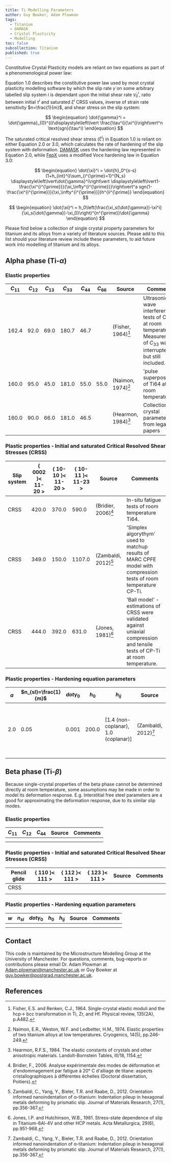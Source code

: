```yaml
---
title: Ti Modelling Parameters
author: Guy Bowker, Adam Plowman
tags:
  - Titanium
  - DAMASK
  - Crystal Plasticity
  - Modelling
toc: false
subcollection: Titanium
published: true
---
```


Constitutive Crystal Plasticity models are reliant on two equations as part of a phenomenological power law:

Equation 1.0 describes the constitutive power law used by most crystal plasticity modelling software by which the slip rate $\dot{\gamma}$ on some arbitrary labelled slip system $i$ is dependant upon the initial shear rate $\dot{\gamma}_{0}^{i}$, ratio between initial $\tau^i$ and saturated $\xi^i$ CRSS values, inverse of strain rate sensitivity $n=\frac{1}{m}$, and shear stress on the slip system:

$$
\begin{equation}
\dot{\gamma}^i = \dot{\gamma}_{0}^{i}\displaystyle\left\lvert \frac{\tau^i}{\xi^i}\right\vert^n \text{sgn}(\tau^i)
\end{equation}
$$
	
The saturated critical resolved shear stress ($\xi^i$) in Equation 1.0 is reliant on either Equation 2.0 or 3.0, which calculates the rate of hardening of the slip system with deformation. [DAMASK](https://damask3.mpie.de) uses the hardening law represented in Equation 2.0, while [FepX](https://fepx.info) uses a modified Voce hardening law in Equation 3.0:

$$
\begin{equation}
\dot{\xi}^i = \dot{h}_0^{s-s}(1+h_{int}^i)\sum_{i^{\prime}=1}^{N_s} \displaystyle\left\lvert\dot{\gamma}^i\right\vert \displaystyle\left\lvert1-\frac{\xi^{i^{\prime}}}{\xi_\infty^{i^{\prime}}}\right\vert^a sgn(1-\frac{\xi^{i^{\prime}}}{\xi_\infty^{i^{\prime}}})h^{ii^{\prime}}
\end{equation}
$$


$$
\begin{equation}
\dot{\xi}^i = h_0\left(\frac{\xi_s(\dot{\gamma})-\xi^i}{\xi_s(\dot{\gamma})-\xi_0}\right)^{n^{\prime}}\dot{\gamma}
\end{equation}
$$

Please find below a collection of single crystal property parameters for titanium and its alloys from a variety of literature sources.
Please add to this list should your literature review include these parameters, to aid future work into modelling of titanium and its alloys.


## Alpha phase (Ti-$\alpha$)
### Elastic properties

| $C_{11}$ | $C_{12}$ | $C_{13}$ | $C_{33}$ | $C_{44}$ | $C_{66}$ | Source    | Comments                                                                                                                     |
| -------- | -------- | -------- | -------- | -------- | -------- | --------- | ---------------------------------------------------------------------------------------------------------------------------- |
| 162.4    | 92.0     | 69.0     | 180.7    | 46.7     |          | (Fisher, 1964)[^1] | Ultrasonic wave interference tests of CP-Ti at room temperature. Measurement of $C_{33}$ was interrupted but still included. |
| 160.0    | 95.0     | 45.0     | 181.0    | 55.0     | 55.0     | (Naimon, 1974)[^2] | 'pulse superposition' of Ti64 at room temperature.                                                                           |
| 160.0    | 90.0     | 66.0     | 181.0    | 46.5     |          | (Hearmon, 1984)[^3] | Collection of crystal parameters from legacy papers |

### Plastic properties - Initial and saturated Critical Resolved Shear Stresses (CRSS)

| Slip system |   \{ 0002 \}\< 11-20 \>   |   \{ 10-10 \}\< 11-20 \>   |   \{ 10-11 \}\< 11-23 \>   |   Source  | Comments |
| ----------- | --------------------- |  --------------------- | ---------------------- | --------- | -------- |
| CRSS        | 420.0                 |  370.0                 | 590.0                  | (Bridier, 2006)[^4] | In-situ fatigue tests of room temperature Ti64. |
| CRSS        | 349.0                 |  150.0                 | 1107.0                 | (Zambaldi, 2012)[^5] | 'Simplex algorythym' used to matchup results of MARC CPFE model with compression tests of room temperature CP-Ti. |
| CRSS        | 444.0                 |  392.0                 | 631.0                 | (Jones, 1981)[^6] | 'Ball model' - estimations of CRSS were validated against uniaxial compression and tensile tests of CP-Ti at room temperature. |

### Plastic properties - Hardening equation parameters

| $a$ | $n_{sl}=\frac{1}{m}$ | $dot{\gamma}_0$ | $h_0$ |  $h_{ij}$  |   Source  | Comments |
| --- | -------------------- | --------------- | ----- | ---------- | --------- | -------- |
| 2.0 | 0.05                 | 0.001           | 200.0 | [1.4 (non-coplanar), 1.0 (coplanar)] | (Zambaldi, 2012)[^5] | Set arbritrarily for use in 'simplex algorythim to determine CRSS' |
|     |                      |                 |       |          |           |          |


## Beta phase (Ti-$\beta$)
Because single-crystal properties of the beta phase cannot be determined directly at room temperature, some assumptions may be made in order to model its deformation response. E.g. Interstitial free steel parameters are a good for approximating the deformation response, due to its similar slip modes.
### Elastic properties

| $C_{11}$ | $C_{12}$ | $C_{44}$ | Source | Comments |
|  ------- | -------- | -------- | ------ | -------- |
|          |          |          |        |          |
|          |          |          |        |          |

### Plastic properties - Initial and saturated Critical Resolved Shear Stresses (CRSS)

| Pencil glide |   \{ 110 \}\< 111 \>   |   \{ 112 \}\< 111 \>   |   \{ 123 \}\< 111 \>   | Source | Comments |
| ------------ | ------------------ |  ----------------- | ------------------ | ------ | -------- |
|     CRSS     |                    |                    |                    |        |          |
|              |                    |                    |                    |        |          |

### Plastic properties - Hardening equation parameters

| $w$ | $n_{sl}$ | $dot{\gamma}_0$ | $h_0$ | $h_{ij}$ | Source | Comments |
| --- | -------- | --------------- | ----- | -------- | ------ | -------- |
|     |          |                 |       |          |        |          |
|     |          |                 |       |          |        |          |


## Contact

This code is maintained by the Microstructure Modelling Group at the University of Manchester. For questions, comments, bug-reports or contributions please email Dr. Adam Plowman at [Adam.plowman@manchester.ac.uk](mailto:Adam.plowman@manchester.ac.uk) or Guy Bowker at [guy.bowker@postgrad.manchester.ac.uk](mailto:guy.bowker@postgrad.manchester.ac.uk).

## References

[^1]: Fisher, E.S. and Renken, C.J., 1964. Single-crystal elastic moduli and the hcp→ bcc transformation in Ti, Zr, and Hf. Physical review, 135(2A), p.A482.
[^2]: Naimon, E.R., Weston, W.F. and Ledbetter, H.M., 1974. Elastic properties of two titanium alloys at low temperatures. Cryogenics, 14(5), pp.246-249.
[^3]: Hearmon, R.F.S., 1984. The elastic constants of crystals and other anisotropic materials. Landolt-Bornstein Tables, III/18, 1154.
[^4]: Bridier, F., 2006. Analyse expérimentale des modes de déformation et d'endommagement par fatigue à 20° C d'alliage de titane: aspects cristallographiques à différentes échelles (Doctoral dissertation, Poitiers).
[^5]: Zambaldi, C., Yang, Y., Bieler, T.R. and Raabe, D., 2012. Orientation informed nanoindentation of α-titanium: Indentation pileup in hexagonal metals deforming by prismatic slip. Journal of Materials Research, 27(1), pp.356-367.
[^6]: Jones, I.P. and Hutchinson, W.B., 1981. Stress-state dependence of slip in Titanium-6Al-4V and other HCP metals. Acta Metallurgica, 29(6), pp.951-968.





